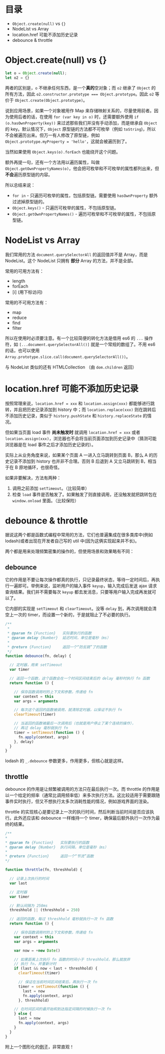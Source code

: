 # 目录

* `Object.create(null)` vs `{}`
* NodeList vs Array
* location.href 可能不添加历史记录
* debounce & throttle

# Object.create(null) vs {}

```javascript
let o = Object.create(null);
let o2 = {}
```

两者的区别是，`o` 不继承任何东西，是一个**真的**空对象；而 `o2` 继承了 `Object` 的所有方法，因此 `o2.constructor.prototype === Object.prototype`。因此 `o2` 等价于 `Object.create(Object.prototype)`。

说到应用场景，如果一个对象被用作 Map 来存储映射关系的，尽量使用前者。因为使用后者的话，在使用 `for (var key in o)` 时，还需要额外使用 `if (o.hasOwnProperty(key))` 来过滤那些我们并没有手动添加，而是继承自 `Object` 的 key。默认情况下，`Object` 原型链的方法都不可枚举（例如 `toString`)，所以不会被遍历出来。但万一有人修改了原型链，例如 `Object.prototype.myProperty = 'hello'`，这就会被遍历到了。

当然如果使用 `Object.keys(o).forEach` 也能绕开这个问题。

额外再提一句，还有一个方法用以遍历属性，叫做 `Object.getOwnPropertyNames(o)`，他会把可枚举和不可枚举的属性都列出来，但**不会**遍历原型链的内容。

所以总结来说：

* `for in` - 只遍历可枚举的属性，包括原型链。需要使用 `hasOwnProperty` 额外过滤掉原型链的。
* `Object.keys()` - 只遍历可枚举的属性，不包括原型链。
* `Object.getOwnPropertyNames()` - 遍历可枚举和不可枚举的属性，不包括原型链。

# NodeList vs Array

我们常用的方法 `document.querySelectorAll` 的返回值并不是 Array，而是 NodeList。这个 NodeList 只拥有 __部分__ Array 的方法，并不是全部。

常用的可用方法有：

* length
* forEach
* [i] (用下标访问)

常用的不可用方法有：

* map
* reduce
* find
* filter

所以在使用时必须要注意。有一个比较简便的转化方法是借用 es6 的 `...` 操作符，如 `[...document.querySelectorAll()]` 就是一个常规的数组了。不用 es6 的话，也可以使用 `Array.prototype.slice.call(document.querySelectorAll())`。

与 NodeList 类似的还有 HTMLCollection （由 `dom.children` 返回）

# location.href 可能不添加历史记录

按照常理来说，`location.href = xxx` 和 `location.assign(xxx)` 都能够进行跳转，并且把历史记录添加到 history 中；而 `location.replace(xxx)` 则在跳转后不添加历史记录，类似于 `history.pushState` 和 `history.replaceState` 的情况。

但如果当页面 load 事件 __尚未触发时__ 就调用 `location.href = xxx` 或者 `location.assign(xxx)`，浏览器也不会将当前页面添加到历史记录中（猜测可能浏览器是在 load 事件之后才添加历史记录的）。

实际上从业务角度来说，如果某个页面 A 一进入立马跳转到页面 B，那么 A 的历史记录不添加到 history 也并非不合理。否则 B 后退到 A 又立马跳转到 B，相当于在 B 原地循环，也很奇怪。

如果非要解决，方法有两种：

1. 调用之前添加 `setTimeout`。（比较简单）
2. 检查 `load` 事件是否触发了。如果触发了则直接调用，还没触发就把跳转包在 `window.onload` 里面。（比较保险）

# debounce & throttle

据说这两个都是函数式编程中常用的方法，它们也普遍集成在很多类库中(例如 lodash)或者出现在开发者自己写的 util 中(因为这俩实现起来并不长)。

两个都是用来处理频繁密集的操作的，但使用场景和效果略有不同：

## debounce

它的作用是不要让每次操作都真的执行，只记录最终状态，等待一定时间后，再执行一遍即可。举例来说，监听用户的输入事件 `keyup`，输入完成后发送 ajax 请求查询结果。我们并不需要每次 `keyup` 都去发消息，只要等用户输入完成再发就可以了。

它内部的实现是 `setTimeout` 和 `clearTimeout`。没等 `delay` 到，再次调用就会清空上一次的 timer，而设置一个新的，于是就阻止了不必要的执行。

```javascript
/**
 *
 * @param fn {Function}   实际要执行的函数
 * @param delay {Number}  延迟时间，单位是毫秒（ms）
 *
 * @return {Function}     返回一个“防反跳”了的函数
 */
function debounce(fn, delay) {

  // 定时器，用来 setTimeout
  var timer

  // 返回一个函数，这个函数会在一个时间区间结束后的 delay 毫秒时执行 fn 函数
  return function () {

    // 保存函数调用时的上下文和参数，传递给 fn
    var context = this
    var args = arguments

    // 每次这个返回的函数被调用，就清除定时器，以保证不执行 fn
    clearTimeout(timer)

    // 当返回的函数被最后一次调用后（也就是用户停止了某个连续的操作），
    // 再过 delay 毫秒就执行 fn
    timer = setTimeout(function () {
      fn.apply(context, args)
    }, delay)
  }
}
```

lodash 的 `_.debounce` 参数更多，作用更多，但核心就是这样。

## throttle

debounce 的作用是让频繁被调用的方法只在最后执行一次。而 throttle 的作用是以一个给定的频率（通常比调用频率低）来多次执行方法。这比较适用于需要跟随事件实时执行，但又不想执行太多次消耗性能的情况，例如游戏界面的渲染。

throttle 的实现核心是要记录上一次的执行时间，然后判断当前时间是否应该执行。此外还应该和 debounce 一样维持一个 timer，确保最后额外执行一次作为最终的结果。

```javascript
/**
*
* @param fn {Function}   实际要执行的函数
* @param delay {Number}  执行间隔，单位是毫秒（ms）
*
* @return {Function}     返回一个“节流”函数
*/

function throttle(fn, threshhold) {

  // 记录上次执行的时间
  var last

  // 定时器
  var timer

  // 默认间隔为 250ms
  threshhold || (threshhold = 250)

  // 返回的函数，每过 threshhold 毫秒就执行一次 fn 函数
  return function () {

    // 保存函数调用时的上下文和参数，传递给 fn
    var context = this
    var args = arguments

    var now = +new Date()

    // 如果距离上次执行 fn 函数的时间小于 threshhold，那么就放弃
    // 执行 fn，并重新计时
    if (last && now < last + threshhold) {
      clearTimeout(timer)

      // 保证在当前时间区间结束后，再执行一次 fn
      timer = setTimeout(function () {
        last = now
        fn.apply(context, args)
      }, threshhold)

    // 在时间区间的最开始和到达指定间隔的时候执行一次 fn
    } else {
      last = now
      fn.apply(context, args)
    }
  }
}
```

附上一个图形化的[例子](http://demo.nimius.net/debounce_throttle/)，非常直观！
